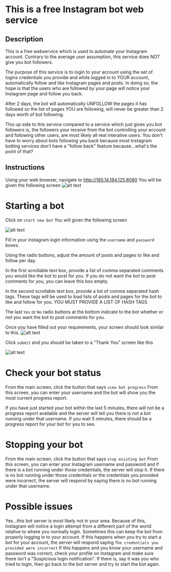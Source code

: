 # This is a free Instagram bot web service

## Description
This is a free webservice which is used to automate your Instagram account.
Contrary to the average user assumption, this service does NOT give you bot followers.

The purpose of this service is to login to your account using the set of logins credentials you provide 
and while logged in to YOUR account, automatically follow and like Instagram pages and posts. In doing so, the hope is that the 
users who are followed by your page will notice your Instagram page and follow you back.

After 2 days, the bot will automatically UNFOLLOW the pages it has followed so the list of pages YOU are following, will never be 
greater than 2 days worth of bot following.

This up side to this service compared to a service which just gives you bot followers is, the followers your receive from the bot 
controlling your account and following other users, are most likely all real interative users. You don't have to worry about bots following you back because most Instagram botting services don't have a "follow back" feature because...what's the point of that?

## Instructions
Using your web browser, navigate to http://185.14.184.125:8080
You will be given the following screen
![alt text](https://github.com/the-red-team/InstagramBot/blob/master/main.JPG "Main Screen")

# Starting a bot
Click on `start new bot`
You will given the following screen

![alt text](https://github.com/the-red-team/InstagramBot/blob/master/create_empty.JPG "Starting a new bot")

Fill in your instagram login information using the `username` and `password` boxes.

Using the radio buttons, adjust the amount of posts and pages to like and follow per day.

In the first scrollable text box, provide a list of comma separated comments you would like
the bot to post for you. If you do not want the bot to post comments for you, you can leave this box empty.

In the second scrollable text box, provide a list of comma separated hash tags. These tags will 
be used to load lists of posts and pages for the bot to like and follow for you.
YOU MUST PROVIDE A LIST OF HASH TAGS

The last `Yes` or `No` radio buttons at the bottom indicate to the bot whether or not you want the bot 
to post comments for you.

Once you have filled out your requirements, your screen should look similar to this.
![alt text](https://github.com/the-red-team/InstagramBot/blob/master/create_filled.JPG "Starting a new bot")

Click `submit` and you should be taken to a "Thank You" screen like this

![alt text](https://github.com/the-red-team/InstagramBot/blob/master/thankyou.JPG "Thank you")

# Check your bot status
From the main screen, click the button that says `view bot progress`
From this screen, you can enter your username and the bot will show you the most current progress report.

If you have just started your bot within the last 5 minutes, there will not be a progress report available 
and the server will tell you there is not a bot running under that username. If you wait 5 minutes, there should be a progress report for your bot for you to see.

# Stopping your bot
From the main screen, click the button  that says `stop existing bot`
From this screen, you can enter your Instagram username and password and if there is a bot running under those credentials, 
the server will stop it. If there is no bot running under those credentials or the credentials you provided were incorrect, 
the server will respond by saying there is no bot running under that username.

# Possible issues
Yes...this bot server is most likely not in your area. Because of this, Instagram will notice a login attempt from a different part 
of the world relative to where you normally login. Sometimes this can keep the bot from properly logging in to your account. If this happens when you try to start a bot for your account, the server will respond saying `The credentials you provided were incorrect`
If this happens and you know your username and password was correct, check your profile on Instagram and make sure there isn't a "Suspicious login notification". If there is, say it was you who tried to login, then go back to the bot server and try to start the bot again.
